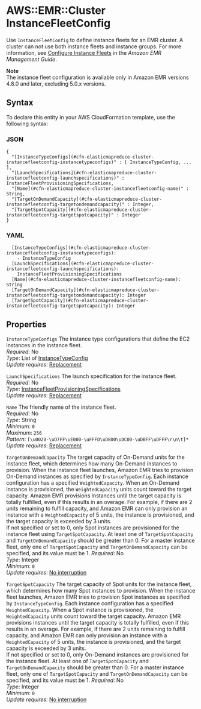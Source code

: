 # AWS::EMR::Cluster InstanceFleetConfig<a name="aws-properties-elasticmapreduce-cluster-instancefleetconfig"></a>

Use `InstanceFleetConfig` to define instance fleets for an EMR cluster\. A cluster can not use both instance fleets and instance groups\. For more information, see [Configure Instance Fleets](https://docs.aws.amazon.com/emr/latest/ManagementGuide/emr-instance-group-configuration.html) in the _Amazon EMR Management Guide_\.

**Note**  
The instance fleet configuration is available only in Amazon EMR versions 4\.8\.0 and later, excluding 5\.0\.x versions\.

## Syntax<a name="aws-properties-elasticmapreduce-cluster-instancefleetconfig-syntax"></a>

To declare this entity in your AWS CloudFormation template, use the following syntax:

### JSON<a name="aws-properties-elasticmapreduce-cluster-instancefleetconfig-syntax.json"></a>

```
{
  "[InstanceTypeConfigs](#cfn-elasticmapreduce-cluster-instancefleetconfig-instancetypeconfigs)" : [ InstanceTypeConfig, ... ],
  "[LaunchSpecifications](#cfn-elasticmapreduce-cluster-instancefleetconfig-launchspecifications)" : InstanceFleetProvisioningSpecifications,
  "[Name](#cfn-elasticmapreduce-cluster-instancefleetconfig-name)" : String,
  "[TargetOnDemandCapacity](#cfn-elasticmapreduce-cluster-instancefleetconfig-targetondemandcapacity)" : Integer,
  "[TargetSpotCapacity](#cfn-elasticmapreduce-cluster-instancefleetconfig-targetspotcapacity)" : Integer
}
```

### YAML<a name="aws-properties-elasticmapreduce-cluster-instancefleetconfig-syntax.yaml"></a>

```
  [InstanceTypeConfigs](#cfn-elasticmapreduce-cluster-instancefleetconfig-instancetypeconfigs):
    - InstanceTypeConfig
  [LaunchSpecifications](#cfn-elasticmapreduce-cluster-instancefleetconfig-launchspecifications):
    InstanceFleetProvisioningSpecifications
  [Name](#cfn-elasticmapreduce-cluster-instancefleetconfig-name): String
  [TargetOnDemandCapacity](#cfn-elasticmapreduce-cluster-instancefleetconfig-targetondemandcapacity): Integer
  [TargetSpotCapacity](#cfn-elasticmapreduce-cluster-instancefleetconfig-targetspotcapacity): Integer
```

## Properties<a name="aws-properties-elasticmapreduce-cluster-instancefleetconfig-properties"></a>

`InstanceTypeConfigs` <a name="cfn-elasticmapreduce-cluster-instancefleetconfig-instancetypeconfigs"></a>
The instance type configurations that define the EC2 instances in the instance fleet\.  
_Required_: No  
_Type_: List of [InstanceTypeConfig](aws-properties-elasticmapreduce-cluster-instancetypeconfig.md)  
_Update requires_: [Replacement](https://docs.aws.amazon.com/AWSCloudFormation/latest/UserGuide/using-cfn-updating-stacks-update-behaviors.html#update-replacement)

`LaunchSpecifications` <a name="cfn-elasticmapreduce-cluster-instancefleetconfig-launchspecifications"></a>
The launch specification for the instance fleet\.  
_Required_: No  
_Type_: [InstanceFleetProvisioningSpecifications](aws-properties-elasticmapreduce-cluster-instancefleetprovisioningspecifications.md)  
_Update requires_: [Replacement](https://docs.aws.amazon.com/AWSCloudFormation/latest/UserGuide/using-cfn-updating-stacks-update-behaviors.html#update-replacement)

`Name` <a name="cfn-elasticmapreduce-cluster-instancefleetconfig-name"></a>
The friendly name of the instance fleet\.  
_Required_: No  
_Type_: String  
_Minimum_: `0`  
_Maximum_: `256`  
_Pattern_: `[\u0020-\uD7FF\uE000-\uFFFD\uD800\uDC00-\uDBFF\uDFFF\r\n\t]*`  
_Update requires_: [Replacement](https://docs.aws.amazon.com/AWSCloudFormation/latest/UserGuide/using-cfn-updating-stacks-update-behaviors.html#update-replacement)

`TargetOnDemandCapacity` <a name="cfn-elasticmapreduce-cluster-instancefleetconfig-targetondemandcapacity"></a>
The target capacity of On\-Demand units for the instance fleet, which determines how many On\-Demand instances to provision\. When the instance fleet launches, Amazon EMR tries to provision On\-Demand instances as specified by `InstanceTypeConfig`\. Each instance configuration has a specified `WeightedCapacity`\. When an On\-Demand instance is provisioned, the `WeightedCapacity` units count toward the target capacity\. Amazon EMR provisions instances until the target capacity is totally fulfilled, even if this results in an overage\. For example, if there are 2 units remaining to fulfill capacity, and Amazon EMR can only provision an instance with a `WeightedCapacity` of 5 units, the instance is provisioned, and the target capacity is exceeded by 3 units\.  
If not specified or set to 0, only Spot instances are provisioned for the instance fleet using `TargetSpotCapacity`\. At least one of `TargetSpotCapacity` and `TargetOnDemandCapacity` should be greater than 0\. For a master instance fleet, only one of `TargetSpotCapacity` and `TargetOnDemandCapacity` can be specified, and its value must be 1\.
_Required_: No  
_Type_: Integer  
_Minimum_: `0`  
_Update requires_: [No interruption](https://docs.aws.amazon.com/AWSCloudFormation/latest/UserGuide/using-cfn-updating-stacks-update-behaviors.html#update-no-interrupt)

`TargetSpotCapacity` <a name="cfn-elasticmapreduce-cluster-instancefleetconfig-targetspotcapacity"></a>
The target capacity of Spot units for the instance fleet, which determines how many Spot instances to provision\. When the instance fleet launches, Amazon EMR tries to provision Spot instances as specified by `InstanceTypeConfig`\. Each instance configuration has a specified `WeightedCapacity`\. When a Spot instance is provisioned, the `WeightedCapacity` units count toward the target capacity\. Amazon EMR provisions instances until the target capacity is totally fulfilled, even if this results in an overage\. For example, if there are 2 units remaining to fulfill capacity, and Amazon EMR can only provision an instance with a `WeightedCapacity` of 5 units, the instance is provisioned, and the target capacity is exceeded by 3 units\.  
If not specified or set to 0, only On\-Demand instances are provisioned for the instance fleet\. At least one of `TargetSpotCapacity` and `TargetOnDemandCapacity` should be greater than 0\. For a master instance fleet, only one of `TargetSpotCapacity` and `TargetOnDemandCapacity` can be specified, and its value must be 1\.
_Required_: No  
_Type_: Integer  
_Minimum_: `0`  
_Update requires_: [No interruption](https://docs.aws.amazon.com/AWSCloudFormation/latest/UserGuide/using-cfn-updating-stacks-update-behaviors.html#update-no-interrupt)
